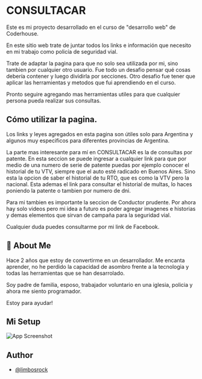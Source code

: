 
# CONSULTACAR


Este es mi proyecto desarrollado en el curso de "desarrollo web" de Coderhouse. 

En este sitio web trate de juntar todos los links e información que necesito en mi trabajo como policía de seguridad vial.

Trate de adaptar la pagina para que no solo sea utilizada por mi, sino tambien por cualquier otro usuario. Fue todo un desafio pensar qué cosas debería contener y luego dividirla por secciones. Otro desafio fue tener que aplicar las herramientas y metodos que fui aprendiendo en el curso. 

Pronto seguire agregando mas herramientas utiles para que cualquier persona pueda realizar sus consultas.




## Cómo utilizar la pagina.

Los links y leyes agregados en esta pagina son útiles solo para Argentina y algunos muy especificos para diferentes provincias de Argentina.

La parte mas interesante para mí en CONSULTACAR es la de consultas por patente. En esta seccion se puede ingresar a cualquier link para que por medio de una numero de serie de patente puedas por ejemplo conocer el historial de tu VTV, siempre que el auto esté radicado en Buenos Aires. Sino esta la opcion de saber el historial de tu RTO, que es como la VTV pero la nacional. 
Esta ademas el link  para consultar el historial de multas, lo haces poniendo la patente o tambien por numero de dni.

Para mi tambien es importante la seccion de Conductor prudente. Por ahora hay solo videos pero mi idea a futuro es poder agregar imagenes e historias y demas elementos que sirvan de campaña para la seguridad vial. 

Cualquier duda puedes consultarme por mi link de Facebook.


## 🚀 About Me
Hace 2 años que estoy de convertirme en un desarrollador. Me encanta aprender, no he perdido la capacidad de asombro frente a la tecnologia y todas las herramientas que se han desarrolado.

Soy padre de familia, esposo, trabajador voluntario en una iglesia, policia y ahora me siento programador. 

Estoy para ayudar! 


## Mi Setup

![App Screenshot](https://scontent.fmdq6-1.fna.fbcdn.net/v/t39.30808-6/347788455_964955331525809_3599171475959171497_n.jpg?_nc_cat=110&ccb=1-7&_nc_sid=8bfeb9&_nc_eui2=AeF78ys4Hcim69Y1SFWAbfi8k-FjaB5DLT6T4WNoHkMtPmRpLeDhRVRclaWyCDOetBA&_nc_ohc=XdC1wV6cAuYAX9y6imd&_nc_ht=scontent.fmdq6-1.fna&oh=00_AfDKICJbqAYuF4LD0_fBCW865qWi9iZoRIc8Fwfy59LH8Q&oe=646A6571)


## Author

- [@limbosrock](https://github.com/limbosrock)


